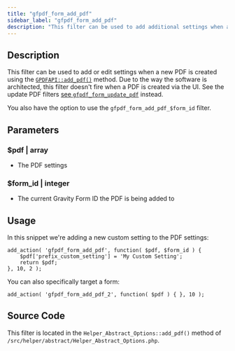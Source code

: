 ```yaml
---
title: "gfpdf_form_add_pdf"
sidebar_label: "gfpdf_form_add_pdf"
description: "This filter can be used to add additional settings when a new PDF is created on a form. You can also change the existing user-selected settings if you wish."
---
```


## Description

This filter can be used to add or edit settings when a new PDF is created using the [`GPDFAPI::add_pdf()`](api_add_pdf.md) method. Due to the way the software is architected, this filter doesn't fire when a PDF is created via the UI. See the update PDF filters [see `gfpdf_form_update_pdf`](gfpdf_form_update_pdf.md) instead.

You also have the option to use the `gfpdf_form_add_pdf_$form_id` filter.

## Parameters

### $pdf | array
*  The PDF settings

### $form_id | integer
*  The current Gravity Form ID the PDF is being added to

## Usage

In this snippet we're adding a new custom setting to the PDF settings:

```
add_action( 'gfpdf_form_add_pdf', function( $pdf, $form_id ) {
	$pdf['prefix_custom_setting'] = 'My Custom Setting';
	return $pdf;
}, 10, 2 );
```

You can also specifically target a form:

```
add_action( 'gfpdf_form_add_pdf_2', function( $pdf ) { }, 10 );
```

## Source Code

This filter is located in the `Helper_Abstract_Options::add_pdf()` method of `/src/helper/abstract/Helper_Abstract_Options.php`.
